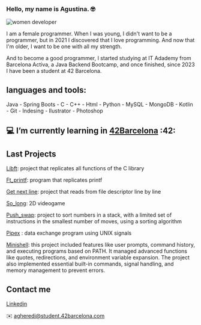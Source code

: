 ### Hello, my name is Agustina. 🤓

![women developer](https://github.com/AgustinaHeredia/AgustinaHeredia/assets/119814051/db1e20bc-86a1-4ee2-bdb9-137f88c47cca{width=50%})


I am a female programmer.
When I was young, I didn't want to be a programmer, but in 2021 I discovered that I love programming. And now that I'm older, I want to be one with all my strength.

And to become a good programmer, I started studying at IT Adademy from Barcelona Activa, a Java Backend Bootcamp, and once finished, since 2023 I have been a student at 42 Barcelona.

## languages and tools:

Java - Spring Boots - C - C++ - Html - Python - MySQL - MongoDB - Kotlin - Git - Indesing - Ilustrator - Photoshop

##  💻 I’m currently learning in [42Barcelona](https://www.42barcelona.com/es)  :42:



## Last Projects

[Libft](https://github.com/AgustinaHeredia/libft42): project that replicates all functions of the C library

[Ft_printf](https://github.com/AgustinaHeredia/printf_42): program that replicates printf

[Get next line](https://github.com/AgustinaHeredia/getnextline_42): project that reads from file descriptor line by line

[So_long](https://github.com/AgustinaHeredia/so_long): 2D videogame

[Push_swap](https://github.com/AgustinaHeredia/push_swap): project to sort numbers in a stack, with a limited set of instructions in the smallest number of moves, using a sorting algorithm

[Pipex](https://github.com/AgustinaHeredia/pipex) : data exchange program using UNIX signals

[Minishell](https://github.com/AgustinaHeredia/minishell42): this project included features like user prompts, command history, and executing programs based on PATH. It managed advanced functions like quotes, redirections, and environment variable expansion. The project also implemented essential built-in commands, signal handling, and memory management to prevent errors.


## Contact me

[Linkedin](https://www.linkedin.com/in/agustina-heredia/)

✉️ agheredi@student.42barcelona.com

